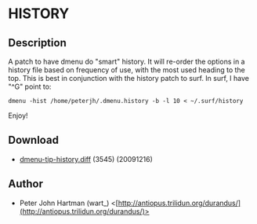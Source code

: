 HISTORY
=======

Description
-----------

A patch to have dmenu do "smart" history. It will re-order the options in a
history file based on frequency of use, with the most used heading to the
top. This is best in conjunction with the history patch to surf. In surf, I
have "^G" point to:

	dmenu -hist /home/peterjh/.dmenu.history -b -l 10 < ~/.surf/history

Enjoy! 

Download
--------

* [dmenu-tip-history.diff](dmenu-tip-history.diff) (3545) (20091216)

Author
------

* Peter John Hartman (wart_) <[http://antiopus.trilidun.org/durandus/](http://antiopus.trilidun.org/durandus/)>
